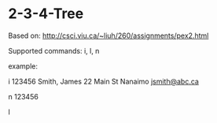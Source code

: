 # 2-3-4-Tree

Based on: http://csci.viu.ca/~liuh/260/assignments/pex2.html

Supported commands: i, l, n

example:

i
123456
Smith, James
22 Main St
Nanaimo
jsmith@abc.ca	

n
123456	

l
